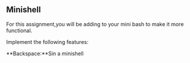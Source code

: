 Minishell
--------
For this assignment,you will be adding to your mini bash to make it more functional.

Implement the following features:

**Backspace:**Sin
a minishell
